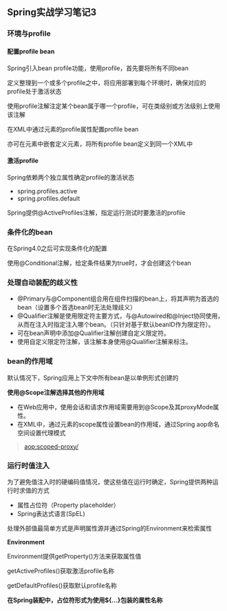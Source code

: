 ## Spring实战学习笔记3

### 环境与profile

#### 配置profile bean

Spring引入bean profile功能，使用profile，首先要将所有不同bean

定义整理到一个或多个profile之中，将应用部署到每个环境时，确保对应的profile处于激活状态

使用profile注解注定某个bean属于哪一个profile，可在类级别或方法级别上使用该注解

在XML中通过<beans>元素的profile属性配置profile bean

亦可在<beans>元素中嵌套定义<benas>元素，将所有profile bean定义到同一个XML中

#### 激活profile

Spring依赖两个独立属性确定profile的激活状态

* spring.profiles.active
* spring.profiles.default

Spring提供@ActiveProfiles注解，指定运行测试时要激活的profile

### 条件化的bean

在Spring4.0之后可实现条件化的配置

使用@Conditional注解，给定条件结果为true时，才会创建这个bean

### 处理自动装配的歧义性

* @Primary与@Component组合用在组件扫描的bean上，将其声明为首选的bean（设置多个首选bean时无法处理歧义）
* @Qualifier注解是使用限定符主要方式，与@Autowired和@Inject协同使用，从而在注入时指定注入哪个bean。（只针对基于默认beanID作为限定符）。
* 可在bean声明中添加@Qualifier注解创建自定义限定符。
* 使用自定义限定符注解，该注解本身使用@Qualifier注解来标注。

### bean的作用域

默认情况下，Spring应用上下文中所有bean是以单例形式创建的

**使用@Scope注解选择其他的作用域**

* 在Web应用中，使用会话和请求作用域需要用到@Scope及其proxyMode属性。
* 在XML中，通过<bean>元素的scope属性设置bean的作用域，通过Spring aop命名空间设置代理模式

> <aop:scoped-proxy/>

### 运行时值注入

为了避免值注入时的硬编码值情况，使这些值在运行时确定，Spring提供两种运行时求值的方式

* 属性占位符（Property placeholder）
* Spring表达式语言(SpEL)

处理外部值最简单方式是声明属性源并通过Spring的Environment来检索属性

**Environment**

Environment提供getProperty()方法来获取属性值

getActiveProfiles()获取激活profile名称

getDefaultProfiles()获取默认profile名称

**在Spring装配中，占位符形式为使用${...}包装的属性名称**

